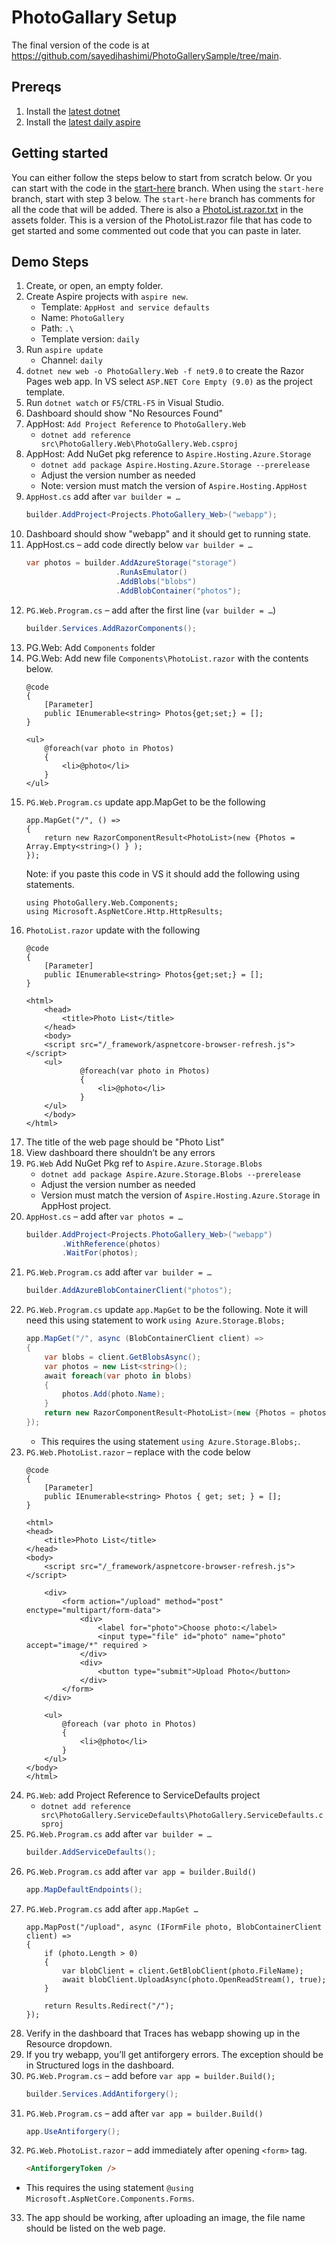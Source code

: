 # PhotoGallary Setup

The final version of the code is at https://github.com/sayedihashimi/PhotoGallerySample/tree/main.

## Prereqs
1. Install the [latest dotnet](https://github.com/dotnet/dotnet/blob/main/docs/builds-table.md)
1. Install the [latest daily aspire ](https://github.com/dotnet/aspire/blob/main/docs/using-latest-daily.md)

## Getting started
You can either follow the steps below to start from scratch below. Or you can start with the code in the [start-here](https://github.com/sayedihashimi/PhotoGallerySample/tree/start-here) branch.
When using the `start-here` branch, start with step 3 below.
The `start-here` branch has comments for all the code that will be added. 
There is also a [PhotoList.razor.txt](assets/PhotoList.razor.txt) in the assets folder. This is a version of the
PhotoList.razor file that has code to get started and some commented out code that you can paste in later.

## Demo Steps
1. Create, or open, an empty folder.
2. Create Aspire projects with `aspire new`.
   - Template:  `AppHost and service defaults`
   - Name: `PhotoGallery`
   - Path: `.\`
   - Template version: `daily`
3. Run `aspire update`
   - Channel: `daily`
4. `dotnet new web -o PhotoGallery.Web -f net9.0` to create the Razor Pages web app. In VS select `ASP.NET Core Empty (9.0)` as the project template.
5. Run `dotnet watch` or `F5`/`CTRL-F5` in Visual Studio.
6. Dashboard should show "No Resources Found"
7. AppHost: `Add Project Reference` to `PhotoGallery.Web`
    - `dotnet add reference src\PhotoGallery.Web\PhotoGallery.Web.csproj`
8. AppHost: Add NuGet pkg reference to `Aspire.Hosting.Azure.Storage`
    - `dotnet add package Aspire.Hosting.Azure.Storage --prerelease`
    - Adjust the version number as needed
    - Note: version must match the version of `Aspire.Hosting.AppHost`
9. `AppHost.cs` add after `var builder = …`
    ```cs
    builder.AddProject<Projects.PhotoGallery_Web>("webapp");
    ```
10. Dashboard should show "webapp" and it should get to running state.
11. AppHost.cs – add code directly below `var builder = …`
    ```cs
    var photos = builder.AddAzureStorage("storage")
                        .RunAsEmulator()
                        .AddBlobs("blobs")
                        .AddBlobContainer("photos");
    ```
12. `PG.Web.Program.cs` – add after the first line (`var builder = …`)
    ```cs
    builder.Services.AddRazorComponents();
    ```
13. PG.Web: Add `Components` folder
14. PG.Web: Add new file `Components\PhotoList.razor` with the contents below.
    ```
    @code
    {
        [Parameter]
        public IEnumerable<string> Photos{get;set;} = [];
    }
    
    <ul>
        @foreach(var photo in Photos)
        {
            <li>@photo</li>
        }
    </ul>
    ```
15. `PG.Web.Program.cs` update app.MapGet to be the following
    ```
    app.MapGet("/", () => 
    {
        return new RazorComponentResult<PhotoList>(new {Photos = Array.Empty<string>() } );
    });
    ```
    Note: if you paste this code in VS it should add the following using statements.
    ```
    using PhotoGallery.Web.Components;
    using Microsoft.AspNetCore.Http.HttpResults;
    ```    
16. `PhotoList.razor` update with the following
    ```
    @code
    {
        [Parameter]
        public IEnumerable<string> Photos{get;set;} = [];
    }

    <html>
        <head>
            <title>Photo List</title>
        </head>
        <body>
        <script src="/_framework/aspnetcore-browser-refresh.js"></script>
        <ul>
                @foreach(var photo in Photos)
                {
                    <li>@photo</li>
                }
        </ul>
        </body>
    </html>
    ```
17. The title of the web page should be "Photo List"
18. View dashboard there shouldn’t be any errors
19. `PG.Web` Add NuGet Pkg ref to `Aspire.Azure.Storage.Blobs`
    - `dotnet add package Aspire.Azure.Storage.Blobs --prerelease`
    - Adjust the version number as needed
    - Version must match the version of `Aspire.Hosting.Azure.Storage` in AppHost project.
20. `AppHost.cs` – add after `var photos = …`
    ```cs
    builder.AddProject<Projects.PhotoGallery_Web>("webapp")
            .WithReference(photos)
            .WaitFor(photos);
    ```
21. `PG.Web.Program.cs` add after `var builder = …`
    ```cs
    builder.AddAzureBlobContainerClient("photos");
    ```
22. `PG.Web.Program.cs` update `app.MapGet` to be the following. Note it will need this using statement to work `using Azure.Storage.Blobs;`
    ```cs
    app.MapGet("/", async (BlobContainerClient client) =>
    {
        var blobs = client.GetBlobsAsync();
        var photos = new List<string>();
        await foreach(var photo in blobs)
        {
            photos.Add(photo.Name);
        }
        return new RazorComponentResult<PhotoList>(new {Photos = photos } );
    });
    ```
    - This requires the using statement `using Azure.Storage.Blobs;`.
23. `PG.Web.PhotoList.razor` – replace with the code below
    ```
    @code
    {
        [Parameter]
        public IEnumerable<string> Photos { get; set; } = [];
    }

    <html>
    <head>
        <title>Photo List</title>
    </head>
    <body>
        <script src="/_framework/aspnetcore-browser-refresh.js"></script>

        <div>
            <form action="/upload" method="post" enctype="multipart/form-data">
                <div>
                    <label for="photo">Choose photo:</label>
                    <input type="file" id="photo" name="photo" accept="image/*" required > 
                </div>
                <div>
                    <button type="submit">Upload Photo</button>
                </div>
            </form>
        </div>

        <ul>
            @foreach (var photo in Photos)
            {
                <li>@photo</li>
            }
        </ul>
    </body>
    </html>
    ```
24. `PG.Web`: add Project Reference to ServiceDefaults project
    - `dotnet add reference src\PhotoGallery.ServiceDefaults\PhotoGallery.ServiceDefaults.csproj`
25. `PG.Web.Program.cs` add after `var builder = …`
    ```cs
    builder.AddServiceDefaults();
    ```
26. `PG.Web.Program.cs` add after `var app = builder.Build()`
    ```cs
    app.MapDefaultEndpoints();
    ```
27. `PG.Web.Program.cs` add after `app.MapGet …`
    ```
    app.MapPost("/upload", async (IFormFile photo, BlobContainerClient client) =>
    {
        if (photo.Length > 0)
        {
            var blobClient = client.GetBlobClient(photo.FileName);
            await blobClient.UploadAsync(photo.OpenReadStream(), true);
        }
    
        return Results.Redirect("/");
    });
    ```
28. Verify in the dashboard that Traces has webapp showing up in the Resource dropdown.
29. If you try webapp, you’ll get antiforgery errors. The exception should be in Structured logs in the dashboard.
30. `PG.Web.Program.cs` – add before `var app = builder.Build();`
    ```cs
    builder.Services.AddAntiforgery();
    ```
31. `PG.Web.Program.cs` – add after `var app = builder.Build()`
    ```cs
    app.UseAntiforgery();
    ```
32. `PG.Web.PhotoList.razor` – add immediately after opening `<form>` tag.
    ```html
    <AntiforgeryToken />
    ```
 - This requires the using statement `@using Microsoft.AspNetCore.Components.Forms`.
33. The app should be working, after uploading an image, the file name should be listed on the web page.
